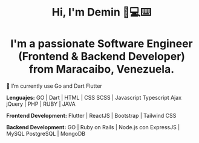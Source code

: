<h1 align="center"> Hi, I'm Demin 👋💻⌨️ </h1>
<h1 align="center"> I'm a passionate Software Engineer </br> (Frontend & Backend Developer) </br> from Maracaibo, Venezuela. </h1>

🌱 I’m currently use Go and Dart Flutter

<p><strong>Lenguajes:</strong> GO | Dart | HTML | CSS SCSS | Javascript Typescript Ajax jQuery | PHP | RUBY | JAVA </p>
<p><strong>Frontend Development:</strong> Flutter | ReactJS | Bootstrap | Tailwind CSS </p>
<p><strong>Backend Development:</strong> GO | Ruby on Rails | Node.js con ExpressJS | MySQL PostgreSQL | MongoDB </p>


<!--
###  Hi, I'm Demin 👋💻⌨️ 
**deminsantana/deminsantana** is a ✨ _special_ ✨ repository because its `README.md` (this file) appears on your GitHub profile.

Here are some ideas to get you started:

- 🔭 I’m currently working on ...
- 🌱 I’m currently learning ...
- 👯 I’m looking to collaborate on ...
- 🤔 I’m looking for help with ...
- 💬 Ask me about ...
- 📫 How to reach me: ...
- 😄 Pronouns: ...
- ⚡ Fun fact: ...
-->

